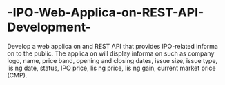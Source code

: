 # -IPO-Web-Applica-on-REST-API-Development-
Develop a web applica on and REST API that provides IPO-related informa on to the public. The  applica on will display informa on such as company logo, name, price band, opening and closing  dates, issue size, issue type, lis ng date, status, IPO price, lis ng price, lis ng gain, current market price  (CMP).
